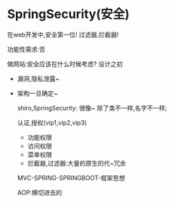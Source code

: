 # SpringSecurity(安全)

在web开发中,安全第一位! 过滤器,拦截器!

功能性需求:否

做网站:安全应该在什么时候考虑? 设计之初

- 漏洞,隐私泄露~

- 架构一旦确定~

  shiro,SpringSecurity: 很像~ 除了类不一样,名字不一样;

  认证,授权(vip1,vip2,vip3)

  - 功能权限
  - 访问权限
  - 菜单权限
  - 拦截器,过滤器:大量的原生的代~冗余

  MVC-SPRING-SPRINGBOOT-框架思想

  AOP:横切进去的

  

